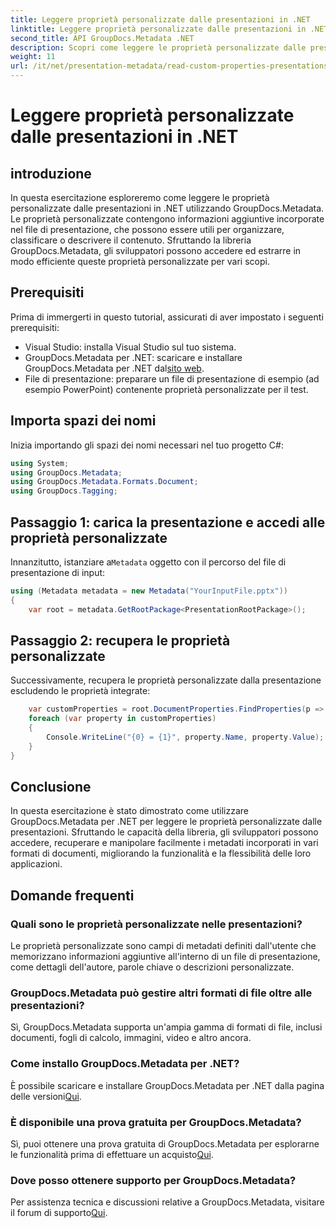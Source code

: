 ```yaml
---
title: Leggere proprietà personalizzate dalle presentazioni in .NET
linktitle: Leggere proprietà personalizzate dalle presentazioni in .NET
second_title: API GroupDocs.Metadata .NET
description: Scopri come leggere le proprietà personalizzate dalle presentazioni in .NET utilizzando GroupDocs.Metadata. Accedi e recupera i metadati in modo efficiente.
weight: 11
url: /it/net/presentation-metadata/read-custom-properties-presentations/
---
```


# Leggere proprietà personalizzate dalle presentazioni in .NET

## introduzione
In questa esercitazione esploreremo come leggere le proprietà personalizzate dalle presentazioni in .NET utilizzando GroupDocs.Metadata. Le proprietà personalizzate contengono informazioni aggiuntive incorporate nel file di presentazione, che possono essere utili per organizzare, classificare o descrivere il contenuto. Sfruttando la libreria GroupDocs.Metadata, gli sviluppatori possono accedere ed estrarre in modo efficiente queste proprietà personalizzate per vari scopi.
## Prerequisiti
Prima di immergerti in questo tutorial, assicurati di aver impostato i seguenti prerequisiti:
- Visual Studio: installa Visual Studio sul tuo sistema.
-  GroupDocs.Metadata per .NET: scaricare e installare GroupDocs.Metadata per .NET dal[sito web](https://releases.groupdocs.com/metadata/net/).
- File di presentazione: preparare un file di presentazione di esempio (ad esempio PowerPoint) contenente proprietà personalizzate per il test.

## Importa spazi dei nomi
Inizia importando gli spazi dei nomi necessari nel tuo progetto C#:
```csharp
using System;
using GroupDocs.Metadata;
using GroupDocs.Metadata.Formats.Document;
using GroupDocs.Tagging;
```
## Passaggio 1: carica la presentazione e accedi alle proprietà personalizzate
 Innanzitutto, istanziare a`Metadata` oggetto con il percorso del file di presentazione di input:
```csharp
using (Metadata metadata = new Metadata("YourInputFile.pptx"))
{
    var root = metadata.GetRootPackage<PresentationRootPackage>();
```
## Passaggio 2: recupera le proprietà personalizzate
Successivamente, recupera le proprietà personalizzate dalla presentazione escludendo le proprietà integrate:
```csharp
    var customProperties = root.DocumentProperties.FindProperties(p => !p.Tags.Contains(Tags.Document.BuiltIn));
    foreach (var property in customProperties)
    {
        Console.WriteLine("{0} = {1}", property.Name, property.Value);
    }
}
```

## Conclusione
In questa esercitazione è stato dimostrato come utilizzare GroupDocs.Metadata per .NET per leggere le proprietà personalizzate dalle presentazioni. Sfruttando le capacità della libreria, gli sviluppatori possono accedere, recuperare e manipolare facilmente i metadati incorporati in vari formati di documenti, migliorando la funzionalità e la flessibilità delle loro applicazioni.

## Domande frequenti
### Quali sono le proprietà personalizzate nelle presentazioni?
Le proprietà personalizzate sono campi di metadati definiti dall'utente che memorizzano informazioni aggiuntive all'interno di un file di presentazione, come dettagli dell'autore, parole chiave o descrizioni personalizzate.
### GroupDocs.Metadata può gestire altri formati di file oltre alle presentazioni?
Sì, GroupDocs.Metadata supporta un'ampia gamma di formati di file, inclusi documenti, fogli di calcolo, immagini, video e altro ancora.
### Come installo GroupDocs.Metadata per .NET?
 È possibile scaricare e installare GroupDocs.Metadata per .NET dalla pagina delle versioni[Qui](https://releases.groupdocs.com/metadata/net/).
### È disponibile una prova gratuita per GroupDocs.Metadata?
 Sì, puoi ottenere una prova gratuita di GroupDocs.Metadata per esplorarne le funzionalità prima di effettuare un acquisto[Qui](https://releases.groupdocs.com/).
### Dove posso ottenere supporto per GroupDocs.Metadata?
 Per assistenza tecnica e discussioni relative a GroupDocs.Metadata, visitare il forum di supporto[Qui](https://forum.groupdocs.com/c/metadata/14).